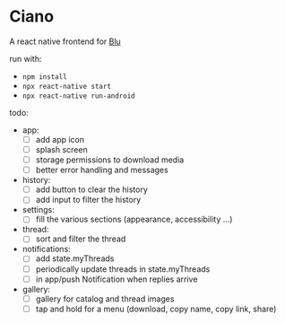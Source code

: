 # Ciano

A react native frontend for [Blu](https://github.com/diegostafa/blu)

run with:

- `npm install`
- `npx react-native start`
- `npx react-native run-android`

todo:

- app:
  - [ ] add app icon
  - [ ] splash screen
  - [ ] storage permissions to download media
  - [ ] better error handling and messages
- history:
  - [ ] add button to clear the history
  - [ ] add input to filter the history
- settings:
  - [ ] fill the various sections (appearance, accessibility ...)
- thread:
  - [ ] sort and filter the thread
- notifications:
  - [ ] add state.myThreads
  - [ ] periodically update threads in state.myThreads
  - [ ] in app/push Notification when replies arrive
- gallery:
  - [ ] gallery for catalog and thread images
  - [ ] tap and hold for a menu (download, copy name, copy link, share)
